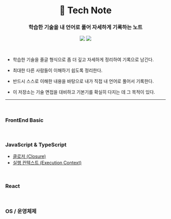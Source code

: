 <div align=center>

# 📓 Tech Note

### 학습한 기술을 내 언어로 풀어 자세하게 기록하는 노트

<img src="https://img.shields.io/badge/since-2025.08-grey"></a>
<img src="https://img.shields.io/badge/author-SangYoonLee-skyblue"></a>

</div>

<br/>

- 학습한 기술을 줄글 형식으로 좀 더 깊고 자세하게 정리하여 기록으로 남긴다.

- 최대한 다른 사람들이 이해하기 쉽도록 정리한다.

- 반드시 스스로 이해한 내용을 바탕으로 내가 직접 내 언어로 풀어서 기록한다.

- 이 저장소는 기술 면접을 대비하고 기본기를 확실히 다지는 데 그 목적이 있다.

---

<br/>

### FrontEnd Basic

<!-- - <a href="">주소창에 google.com 입력 시 일어나는 과정 Part 1. 네트워크 통신</a> -->
<!-- - <a href="">주소창에 google.com 입력 시 일어나는 과정 Part 2. 브라우저 렌더링 파이프 라인</a> -->
<!-- - <a href="">옵저버 패턴 (Observer Pattern)</a> -->
<!-- - <a href=""></a> -->

<br/>

### JavaScript & TypeScript

- <a href="https://github.com/SangYoonLee1231/Tech-Note/blob/main/JavaScript/closure.md">클로저 (Closure)</a>
- <a href="https://github.com/SangYoonLee1231/Tech-Note/blob/main/JavaScript/execution_context.md">실행 컨텍스트 (Execution Context)</a>
  <!-- - <a href="">이벤트 위임과 이벤트 전파 과정</a> -->
  <!-- - <a href="">이벤트 루프가 비동기 로직을 처리하는 과정</a> -->
  <!-- - <a href="">매크로 테스트 큐와 마이크로 테스트 큐</a> -->
  <!-- - <a href="">실행 컨텍스트와 this의 의미</a> -->
  <!-- - <a href="">ESM은 무엇이며 왜 사용하는 것이 좋을까?</a> -->
  <!-- - <a href="">@ts-ignore와 @ts-expect-error의 차이</a> -->
  <!-- - <a href=""></a> -->

<br/>

### React

<!-- - <a href="">리액트의 Strict Mode란?</a> -->
<!-- - <a href=""></a> -->

<br/>

### OS / 운영체제

<!-- - <a href="">프로세스 메모리의 구조</a> -->
<!-- - <a href=""></a> -->

<br/><br/>
